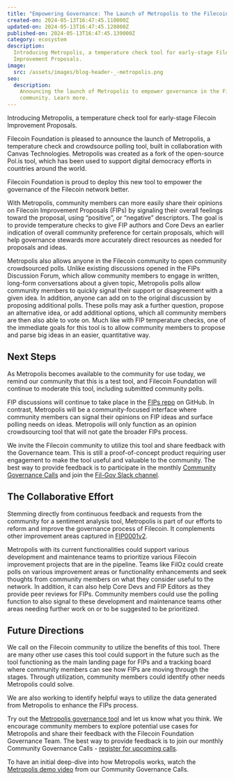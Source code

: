```yaml
---
title: "Empowering Governance: The Launch of Metropolis to the Filecoin Community"
created-on: 2024-05-13T16:47:45.110000Z
updated-on: 2024-05-13T16:47:45.128000Z
published-on: 2024-05-13T16:47:45.139000Z
category: ecosystem
description:
  Introducing Metropolis, a temperature check tool for early-stage Filecoin
  Improvement Proposals.
image:
  src: /assets/images/blog-header-_-metropolis.png
seo:
  description:
    Announcing the launch of Metropolis to empower governance in the Filecoin
    community. Learn more.
---
```


Introducing Metropolis, a temperature check tool for early-stage Filecoin Improvement Proposals.

Filecoin Foundation is pleased to announce the launch of Metropolis, a temperature check and crowdsource polling tool, built in collaboration with Canvas Technologies. Metropolis was created as a fork of the open-source Pol.is tool, which has been used to support digital democracy efforts in countries around the world.

Filecoin Foundation is proud to deploy this new tool to empower the governance of the Filecoin network better.

With Metropolis, community members can more easily share their opinions on Filecoin Improvement Proposals (FIPs) by signaling their overall feelings toward the proposal, using “positive”, or “negative” descriptors. The goal is to provide temperature checks to give FIP authors and Core Devs an earlier indication of overall community preference for certain proposals, which will help governance stewards more accurately direct resources as needed for proposals and ideas.

Metropolis also allows anyone in the Filecoin community to open community crowdsourced polls. Unlike existing discussions opened in the FIPs Discussion Forum, which allow community members to engage in written, long-form conversations about a given topic, Metropolis polls allow community members to quickly signal their support or disagreement with a given idea. In addition, anyone can add on to the original discussion by proposing additional polls. These polls may ask a further question, propose an alternative idea, or add additional options, which all community members are then also able to vote on. Much like with FIP temperature checks, one of the immediate goals for this tool is to allow community members to propose and parse big ideas in an easier, quantitative way.

## Next Steps

As Metropolis becomes available to the community for use today, we remind our community that this is a test tool, and Filecoin Foundation will continue to moderate this tool, including submitted community polls.

FIP discussions will continue to take place in the [FIPs repo](https://github.com/filecoin-project/FIPs/discussions) on GitHub. In contrast, Metropolis will be a community-focused interface where community members can signal their opinions on FIP ideas and surface polling needs on ideas. Metropolis will only function as an opinion crowdsourcing tool that will not gate the broader FIPs process.

We invite the Filecoin community to utilize this tool and share feedback with the Governance team. This is still a proof-of-concept product requiring user engagement to make the tool useful and valuable to the community. The best way to provide feedback is to participate in the monthly [Community Governance Calls](https://calendar.google.com/calendar/embed?src=c_909343f97c15e8f23dda6e2612e62fcdee14bceabd8869abe4a52d793bf42b98%40group.calendar.google.com&ctz=America%2FToronto) and join the [Fil-Gov Slack channel](https://filecoinproject.slack.com/archives/C0535S9TUUF).

## The Collaborative Effort

Stemming directly from continuous feedback and requests from the community for a sentiment analysis tool, Metropolis is part of our efforts to reform and improve the governance process of Filecoin. It complements other improvement areas captured in [FIP0001v2](https://github.com/filecoin-project/FIPs/pull/850).

Metropolis with its current functionalities could support various development and maintenance teams to prioritize various Filecoin improvement projects that are in the pipeline. Teams like FilOz could create polls on various improvement areas or functionality enhancements and seek thoughts from community members on what they consider useful to the network. In addition, it can also help Core Devs and FIP Editors as they provide peer reviews for FIPs. Community members could use the polling function to also signal to these development and maintenance teams other areas needing further work on or to be suggested to be prioritized.

## Future Directions

We call on the Filecoin community to utilize the benefits of this tool. There are many other use cases this tool could support in the future such as the tool functioning as the main landing page for FIPs and a tracking board where community members can see how FIPs are moving through the stages. Through utilization, community members could identify other needs Metropolis could solve.

We are also working to identify helpful ways to utilize the data generated from Metropolis to enhance the FIPs process.

Try out the [Metropolis governance tool](https://metropolis.vote/) and let us know what you think. We encourage community members to explore potential use cases for Metropolis and share their feedback with the Filecoin Foundation Governance Team. The best way to provide feedback is to join our monthly Community Governance Calls - [register for upcoming calls](https://calendar.google.com/calendar/embed?src=c_909343f97c15e8f23dda6e2612e62fcdee14bceabd8869abe4a52d793bf42b98%40group.calendar.google.com&ctz=America%2FToronto).

To have an initial deep-dive into how Metropolis works, watch the [Metropolis demo video](https://github.com/filecoin-project/FIPs/tree/master/Community%20Governance%20Calls) from our Community Governance Calls.
